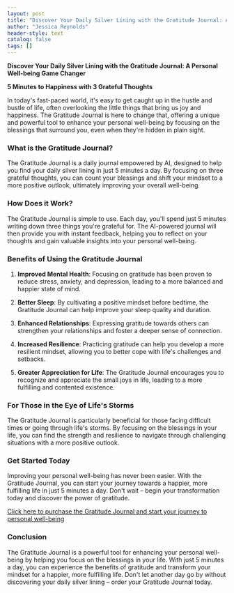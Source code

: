 ```yaml
---
layout: post
title: "Discover Your Daily Silver Lining with the Gratitude Journal: A Personal Well-being Game Changer"
author: "Jessica Reynolds"
header-style: text
catalog: false
tags: []
---
```


**Discover Your Daily Silver Lining with the Gratitude Journal: A Personal Well-being Game Changer**

**5 Minutes to Happiness with 3 Grateful Thoughts**

In today's fast-paced world, it's easy to get caught up in the hustle and bustle of life, often overlooking the little things that bring us joy and happiness. The Gratitude Journal is here to change that, offering a unique and powerful tool to enhance your personal well-being by focusing on the blessings that surround you, even when they're hidden in plain sight.

### What is the Gratitude Journal?

The Gratitude Journal is a daily journal empowered by AI, designed to help you find your daily silver lining in just 5 minutes a day. By focusing on three grateful thoughts, you can count your blessings and shift your mindset to a more positive outlook, ultimately improving your overall well-being.

### How Does it Work?

The Gratitude Journal is simple to use. Each day, you'll spend just 5 minutes writing down three things you're grateful for. The AI-powered journal will then provide you with instant feedback, helping you to reflect on your thoughts and gain valuable insights into your personal well-being.

### Benefits of Using the Gratitude Journal

1. **Improved Mental Health**: Focusing on gratitude has been proven to reduce stress, anxiety, and depression, leading to a more balanced and happier state of mind.

2. **Better Sleep**: By cultivating a positive mindset before bedtime, the Gratitude Journal can help improve your sleep quality and duration.

3. **Enhanced Relationships**: Expressing gratitude towards others can strengthen your relationships and foster a deeper sense of connection.

4. **Increased Resilience**: Practicing gratitude can help you develop a more resilient mindset, allowing you to better cope with life's challenges and setbacks.

5. **Greater Appreciation for Life**: The Gratitude Journal encourages you to recognize and appreciate the small joys in life, leading to a more fulfilling and contented existence.

### For Those in the Eye of Life's Storms

The Gratitude Journal is particularly beneficial for those facing difficult times or going through life's storms. By focusing on the blessings in your life, you can find the strength and resilience to navigate through challenging situations with a more positive outlook.

### Get Started Today

Improving your personal well-being has never been easier. With the Gratitude Journal, you can start your journey towards a happier, more fulfilling life in just 5 minutes a day. Don't wait – begin your transformation today and discover the power of gratitude.

[Click here to purchase the Gratitude Journal and start your journey to personal well-being](https://www.example.com/product/gratitude-journal)

### Conclusion

The Gratitude Journal is a powerful tool for enhancing your personal well-being by helping you focus on the blessings in your life. With just 5 minutes a day, you can experience the benefits of gratitude and transform your mindset for a happier, more fulfilling life. Don't let another day go by without discovering your daily silver lining – order your Gratitude Journal today.